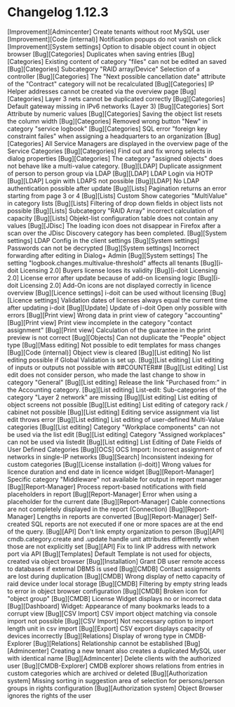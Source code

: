 # Changelog 1.12.3

[Improvement][Admincenter] Create tenants without root MySQL user
[Improvement][Code (internal)] Notification popups do not vanish on click
[Improvement][System settings] Option to disable object count in object browser
[Bug][Categories] Duplicates when saving entries
[Bug][Categories] Existing content of category "files" can not be edited an saved
[Bug][Categories] Subcategory "RAID array/Device" Selection of a controller
[Bug][Categories] The "Next possible cancellation date" attribute of the "Contract" category will not be recalculated
[Bug][Categories] IP Helper addresses cannot be created via the overview page
[Bug][Categories] Layer 3 nets cannot be duplicated correctly
[Bug][Categories] Default gateway missing in IPv6 networks (Layer 3)
[Bug][Categories] Sort Attribute by numeric values
[Bug][Categories] Saving the object list resets the column width
[Bug][Categories] Removed wrong button "New" in category "service logbook"
[Bug][Categories] SQL error "foreign key constraint failes" when assigning a headquarters to an organization
[Bug][Categories] All Service Managers are displayed in the overview page of the Service Categories
[Bug][Categories] Find out and fix wrong selects in dialog properties
[Bug][Categories] The category "assigned objects" does not behave like a multi-value category.
[Bug][LDAP] Duplicate assignment of person to person group via LDAP
[Bug][LDAP] LDAP Login via HOTP
[Bug][LDAP] Login with LDAPS not possible
[Bug][LDAP] No LDAP authentication possible after update
[Bug][Lists] Pagination returns an error starting from page 3 or 4
[Bug][Lists] Custom Show categories "MultiValue" in category lists
[Bug][Lists] Filtering of drop down fields in object lists not possible
[Bug][Lists] Subcategory "RAID Array" incorrect calculation of capacity
[Bug][Lists] Objekt-list configuration table does not contain any values
[Bug][JDisc] The loading icon does not disappear in Firefox after a scan over the JDisc Discovery category has been completed.
[Bug][System settings] LDAP Config in the client settings
[Bug][System settings] Passwords can not be decrypted
[Bug][System settings] Incorrect forwarding after editing in Dialog+ Admin
[Bug][System settings] The setting "logbook.changes.multivalue-threshold" affects all tenants
[Bug][i-doit Licensing 2.0] Buyers license loses its validity
[Bug][i-doit Licensing 2.0] License error after update because of add-on licensing logic
[Bug][i-doit Licensing 2.0] Add-On icons are not displayed correctly in licence overview
[Bug][Licence settings] i-doit can be used without licensing
[Bug][Licence settings] Validation dates of licenses always equal the current time after updating i-doit
[Bug][Update] Update of i-doit Open only possible with errors
[Bug][Print view] Wrong data in print view of category "accounting"
[Bug][Print view] Print view incomplete in the category "contact assignment"
[Bug][Print view] Calculation of the guarantee in the print preview is not correct
[Bug][Objects] Can not duplicate the "People" object type
[Bug][Mass editing] Not possible to edit templates for mass changes
[Bug][Code (internal)] Object view is cleared
[Bug][List editing] No list editing possible if Global Validation is set up.
[Bug][List editing] List editing of inputs or outputs not possible with ##COUNTER##
[Bug][List editing] List edit does not consider person, who made the last change to show in category "General"
[Bug][List editing] Release the link "Purchased from:" in the Accounting category.
[Bug][List editing] List-edit: Sub-categories of the category "Layer 2 network" are missing
[Bug][List editing] List editing of object screens not possible
[Bug][List editing] List editing of category rack / cabinet not possible
[Bug][List editing] Editing service assignment via list edit throws error
[Bug][List editing] List editing of user-defined Multi-Value categories
[Bug][List editing] Category "Workplace components" can not be used via the list edit
[Bug][List editing] Category "Assigned workplaces" can not be used via listedit
[Bug][List editing] List Editing of Date Fields of User Defined Categories
[Bug][OCS] OCS Import: Incorrect assignment of networks in single-IP networks
[Bug][Search] Inconsistent indexing for custom categories
[Bug][License installation (i-doit)] Wrong values for licence duration and end date in licence widget
[Bug][Report-Manager] Specific category "Middleware" not available for output in report manager
[Bug][Report-Manager] Process report-based notifications with field placeholders in report
[Bug][Report-Manager] Error when using a placeholder for the current date
[Bug][Report-Manager] Cable connections are not completely displayed in the report (Connection)
[Bug][Report-Manager] Lengths in reports are converted
[Bug][Report-Manager] Self-created SQL reports are not executed if one or more spaces are at the end of the query.
[Bug][API] Don't link empty organization to person
[Bug][API] cmdb.category.create and .update handle unit attributes differently when those are not explicitly set
[Bug][API] Fix to link IP address with network port via API
[Bug][Templates] Default Template is not used for objects, created via object browser
[Bug][Installation] Grant DB user remote access to databases if external DBMS is used
[Bug][CMDB] Contact assignments are lost during duplication
[Bug][CMDB] Wrong display of netto capacity of raid device under local storage
[Bug][CMDB] Filtering by empty string leads to error in object browser configuration
[Bug][CMDB] Broken icon for "object group"
[Bug][CMDB] License Widget displays no or incorrect data
[Bug][Dashboard] Widget: Appearance of many bookmarks leads to a corrupt view
[Bug][CSV Import] CSV import object matching via console import not possible
[Bug][CSV Import] Not neccessary option to import length unit in csv import
[Bug][Export] CSV export displays capacity of devices incorrectly
[Bug][Relations] Display of wrong type in CMDB-Explorer
[Bug][Relations] Relationship cannot be established
[Bug][Admincenter] Creating a new tenant also creates a duplicated MySQL user with identical name
[Bug][Admincenter] Delete clients with the authorized user
[Bug][CMDB-Explorer] CMDB explorer shows relations from entries in custom categories which are archived or deleted
[Bug][Authorization system] Missing sorting in suggestion area of selection for persons/person groups in rights configuration
[Bug][Authorization system] Object Browser ignores the rights of the user
